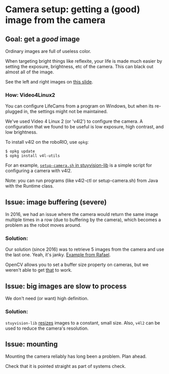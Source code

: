 # Camera setup: getting a (good) image from the camera

## Goal: get a *good* image

Ordinary images are full of useless color.

When targeting bright things like reflexite, your life
is made much easier by setting the exposure, brightness, etc
of the camera. This can black out almost all of the image.

See the left and right images on [this
slide](https://docs.google.com/presentation/d/1KvPWpPO9rFjTZ3nKJy4rmbvxRiOo2EwrciE0fggv8xM/edit#slide=id.g1a472e5d9e_0_47).

### How: Video4Linux2

You can configure LifeCams from a program on Windows, but when its re-plugged in, the settings might not be maintained.

We've used Video 4 Linux 2 (or 'v4l2') to configure the camera. A configuration that we found to be useful is low exposure,
high contrast, and low brightness.

To install v4l2 on the roboRIO, use `opkg`:

```
$ opkg update
$ opkg install v4l-utils
```

For an example, [`setup-camera.sh` in stuyvision-lib](https://github.com/Team694/stuyvision-lib/blob/master/setup-camera.sh)
is a simple script for configuring a camera with v4l2.

Note: you can run programs (like v4l2-ctl or setup-camera.sh) from Java with the Runtime class.

## Issue: image buffering (severe)

In 2016, we had an issue where the camera would return the same image multiple
times in a row (due to buffering by the camera), which becomes a problem as the
robot moves around.

### Solution:

Our solution (since 2016) was to retrieve 5 images from the camera and use the last one. Yeah, it's janky.
[Example from Rafael](https://github.com/Team694/Rafael/blob/master/src/com/stuypulse/frc2017/robot/cv/Cameras.java#L59-L63).

OpenCV allows you to set a buffer size property on cameras, but we weren't able to get [that](https://github.com/Team694/stuyvision-lib/blob/09bf768aae7e1b9ee49b5e2ade907bbc266c9e74/src/stuyvision/capture/DeviceCaptureSource.java#L32-L42) to work.

## Issue: big images are slow to process

We don't need (or want) high definition.

### Solution:

`stuyvision-lib` [resizes](https://github.com/Team694/stuyvision-lib/blob/22a3a576f7c4d776230681aba397520adcf5cb64/src/stuyvision/capture/CaptureSource.java)
images to a constant, small size. Also, `v4l2` can be used to reduce the
camera's resolution.

## Issue: mounting

Mounting the camera reliably has long been a problem. Plan ahead.

Check that it is pointed straight as part of systems check.
